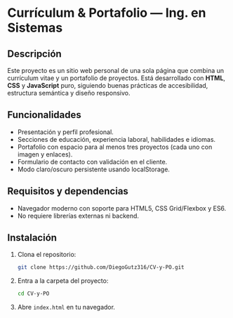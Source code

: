 # Currículum & Portafolio — Ing. en Sistemas

## Descripción

Este proyecto es un sitio web personal de una sola página que combina un currículum vitae y un portafolio de proyectos. Está desarrollado con **HTML**, **CSS** y **JavaScript** puro, siguiendo buenas prácticas de accesibilidad, estructura semántica y diseño responsivo.

## Funcionalidades

- Presentación y perfil profesional.
- Secciones de educación, experiencia laboral, habilidades e idiomas.
- Portafolio con espacio para al menos tres proyectos (cada uno con imagen y enlaces).
- Formulario de contacto con validación en el cliente.
- Modo claro/oscuro persistente usando localStorage.

## Requisitos y dependencias

- Navegador moderno con soporte para HTML5, CSS Grid/Flexbox y ES6.
- No requiere librerías externas ni backend.

## Instalación

1. Clona el repositorio:
   ```bash
   git clone https://github.com/DiegoGutz316/CV-y-PO.git
   ```
2. Entra a la carpeta del proyecto:
   ```bash
   cd CV-y-PO
   ```
3. Abre `index.html` en tu navegador.
